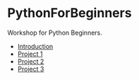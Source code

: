 # PythonForBeginners
Workshop for Python Beginners. 
* [Introduction](README.md)
* [Project 1](home.py)
* [Project 2](tic-tac-toc.py)
* [Project 3](battleship.py)
